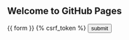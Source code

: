 ## Welcome to GitHub Pages
<!DOCTYPE html>
<html>
<head>
	<title>Login page</title>
</head>
<body>
	<form action="" method="POST">
		{{ form }}
		{% csrf_token %}
		<input type="submit" value="submit">
	</form>
</body>
</html>
